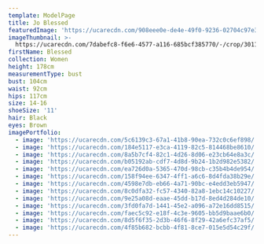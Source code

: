 ```yaml
---
template: ModelPage
title: Jo Blessed
featuredImage: 'https://ucarecdn.com/908eee0e-de4e-49f0-9236-02704c97e3a8/'
imageThumbnail: >-
  https://ucarecdn.com/7dabefc8-f6e6-4577-a116-685bcf385770/-/crop/3011x4030/200,281/-/preview/
firstName: Blessed
collection: Women
height: 178cm
measurementType: bust
bust: 104cm
waist: 92cm
hips: 117cm
size: 14-16
shoeSize: '11'
hair: Black
eyes: Brown
imagePortfolio:
  - image: 'https://ucarecdn.com/5c6139c3-67a1-41b8-90ea-732c0c6ef898/'
  - image: 'https://ucarecdn.com/184e5117-e3ca-4119-82c5-814468be8610/'
  - image: 'https://ucarecdn.com/8a5b7cf4-82c1-4d26-8d06-e23cb64e8a3c/'
  - image: 'https://ucarecdn.com/b05192ab-cdf7-4d8d-9b24-1b2d982e5382/'
  - image: 'https://ucarecdn.com/ea726d0a-5365-470d-98cb-c35b4b4de954/'
  - image: 'https://ucarecdn.com/158f94ee-6347-4ff1-a6c6-8d4fda38b29e/'
  - image: 'https://ucarecdn.com/4598e7db-eb66-4a71-90bc-e4edd3eb5947/'
  - image: 'https://ucarecdn.com/8c0dfa32-fc57-4340-82a8-1ebc14c10227/'
  - image: 'https://ucarecdn.com/9e25a08d-eaae-45dd-b17d-8ed4d284de10/'
  - image: 'https://ucarecdn.com/3fd0fa7d-1441-45e2-a096-a72e16dd8515/'
  - image: 'https://ucarecdn.com/faec5c92-e18f-4c3e-9605-bb5d9baae6b0/'
  - image: 'https://ucarecdn.com/8d5f6f35-2d3b-46f6-8f29-42a6efc37af5/'
  - image: 'https://ucarecdn.com/4f85b682-bcbb-4f81-8ce7-015e5d54c29f/'
---
```


